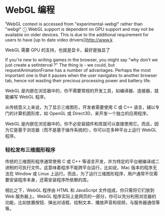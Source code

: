 # WebGL 编程

¹WebGL context is accessed from "experimental-webgl" rather than "webgl"
ⓘ WebGL support is dependent on GPU support and may not be available on
older devices. This is due to the additional requirement for users to have
[up to date video
drivers](http://www.k

WebGL 需要 GPU 的支持，也就是显卡，最好是独显了

If you're new to writing games in the browser, you might say "why don't we just create a setInterval ?" The thing is - we could, but requestAnimationFrame has a number of advantages. Perhaps the most important one is that it pauses when the user navigates to another browser tab, hence not wasting their precious processing power and battery life.

WebGL 是内嵌在浏览器中的，你不需要常规的开发工具，如编译器、连接器，就能编写 WebGL 程序。

从传统意义上来说，为了显示三维图形，开发者需要使用 C 或 C++ 语言，辅以专门的计算机图形库，如 OpenGL 或 Direct3D，来开发一个独立的应用程序。

WebGL 是内嵌在浏览器中的，你不必安装插件和库就可以直接使用它。而且，因为它是基于浏览器（而不是基于操作系统的），你可以在多种平台上运行 WebGL 程序。

### 轻松发布三维图形程序

传统的三维图形程序通常使用 C 或 C++ 等语言开发，并为特定的平台被编译成二进制的可执行文件。这意味着程序不能跨平台运行，比如说，Mac 版本的程序无法在 Window 或 Linux 上运行。而且，为了运行三维图形程序，用户通常不仅需要安装程序本身，还需安装程序所依赖的库。

相比之下，WebGL 程序由 HTML 和 JavaScript 文件组成，你只需将它们放到 Web 服务器上。WebGL 程序实际上是网页的一部分，你可以充分利用浏览器的功能，比如放置按钮、弹出对话框、绘制文本、播放声音和视频，与服务器通信等等。